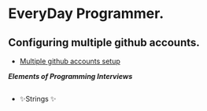 # EveryDay Programmer. 

## Configuring multiple github accounts. 
- [Multiple github accounts setup](https://www.freecodecamp.org/news/manage-multiple-github-accounts-the-ssh-way-2dadc30ccaca/)

**_Elements of Programming Interviews_**
## 
- ✨Strings ✨

